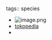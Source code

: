 tags:: species
- ![image.png](https://peach-geographical-bat-397.mypinata.cloud/ipfs/QmSNGB3ZS8fo2WPxkEUpyQBVGSCseLj3UV2tsjt3XyJ1TE)
- [tokopedia](https://www.tokopedia.com/yusan/ence-encephalartos-sclavoi-seedling-tanaman-gurun-afrika?extParam=ivf%3Dfalse%26src%3Dsearch)
-